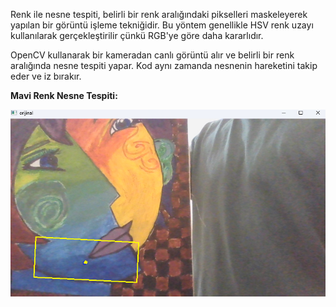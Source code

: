  Renk ile nesne tespiti, belirli bir renk aralığındaki
pikselleri maskeleyerek yapılan bir görüntü işleme tekniğidir.
 Bu yöntem genellikle HSV renk uzayı kullanılarak gerçekleştirilir
çünkü RGB'ye göre daha kararlıdır.
 
 OpenCV kullanarak bir kameradan canlı görüntü alır ve belirli bir renk
aralığında nesne tespiti yapar. Kod aynı zamanda nesnenin hareketini takip eder ve iz bırakır.

**Mavi Renk Nesne Tespiti:**

![img.png](../Assets/RenkNesneTespit.png)